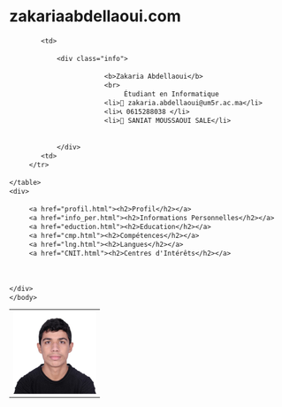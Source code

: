 # zakariaabdellaoui.com
<!DOCTYPE html>
<html lang="en">
<head>
    <meta charset="UTF-8">
    <meta http-equiv="X-UA-Compatible" content="IE=edge">
    <meta name="viewport" content="width=device-width, initial-scale=1.0">
    <title>Document</title>
    <link rel="stylesheet" href="1.css">
    
    
</head>
<body>
    <table>
        <tr>
            <td>
                <div>
                    <img src="22.jpg" width="150" height="150"></img>
                </div>
             </td>       
        
            <td>

                <div class="info">
                       
                            <b>Zakaria Abdellaoui</b>
                            <br>
                                 Étudiant en Informatique
                            <li>📧 zakaria.abdellaoui@um5r.ac.ma</li>
                            <li>📞 0615288038 </li>
                            <li>📍 SANIAT MOUSSAOUI SALE</li>
                        
                        
                </div>
            <td>
         </tr>
           
    </table>
    <div>
        
         <a href="profil.html"><h2>Profil</h2></a>
         <a href="info_per.html"><h2>Informations Personnelles</h2></a>
         <a href="eduction.html"><h2>Education</h2></a>
         <a href="cmp.html"><h2>Compétences</h2></a>
         <a href="lng.html"><h2>Langues</h2></a>
         <a href="CNIT.html"><h2>Centres d'Intérêts</h2></a>

        

    </div>
    </body>
</body>
</html>
